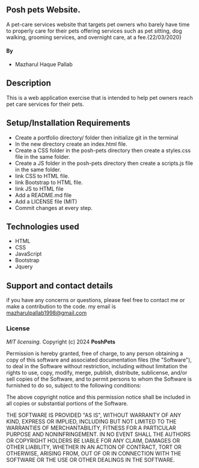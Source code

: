 ## Posh pets Website.
A pet-care services website that targets pet owners who barely have time to properly care for their pets offering services such as pet sitting, dog walking, grooming services, and overnight care, at a fee.{22/03/2020}
#### By 
* Mazharul Haque Pallab
## Description
This is a web application exercise that is intended to help pet owners reach pet care services for their pets.
## Setup/Installation Requirements
* Create a portfolio directory/ folder then initialize git in the terminal
* In the new directory create an index.html file.
* Create a CSS folder in the posh-pets directory then create a styles.css file in the same folder.
* Create a JS folder in the posh-pets directory then create a scripts.js file in the same folder.
* link CSS to HTML file.
* link Bootstrap to HTML file.
* link JS to HTML file
* Add a README.md file
* Add a LICENSE file (MIT)
* Commit changes at every step.
## Technologies used
* HTML
* CSS
* JavaScript
* Bootstrap
* Jquery
## Support and contact details
if you have any concerns or questions, please feel free to contact me or make a contribution to the code. my email is mazharulpallab1998@gmail.com

### License
*MIT licensing.*
Copyright (c) 2024 **PoshPets**

Permission is hereby granted, free of charge, to any person obtaining a copy
of this software and associated documentation files (the "Software"), to deal
in the Software without restriction, including without limitation the rights
to use, copy, modify, merge, publish, distribute, sublicense, and/or sell
copies of the Software, and to permit persons to whom the Software is
furnished to do so, subject to the following conditions:

The above copyright notice and this permission notice shall be included in all
copies or substantial portions of the Software.

THE SOFTWARE IS PROVIDED "AS IS", WITHOUT WARRANTY OF ANY KIND, EXPRESS OR
IMPLIED, INCLUDING BUT NOT LIMITED TO THE WARRANTIES OF MERCHANTABILITY,
FITNESS FOR A PARTICULAR PURPOSE AND NONINFRINGEMENT. IN NO EVENT SHALL THE
AUTHORS OR COPYRIGHT HOLDERS BE LIABLE FOR ANY CLAIM, DAMAGES OR OTHER
LIABILITY, WHETHER IN AN ACTION OF CONTRACT, TORT OR OTHERWISE, ARISING FROM,
OUT OF OR IN CONNECTION WITH THE SOFTWARE OR THE USE OR OTHER DEALINGS IN THE
SOFTWARE.